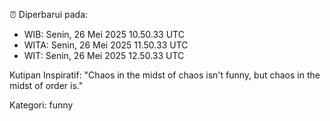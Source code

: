 ⏰ Diperbarui pada:
- WIB: Senin, 26 Mei 2025 10.50.33 UTC
- WITA: Senin, 26 Mei 2025 11.50.33 UTC
- WIT: Senin, 26 Mei 2025 12.50.33 UTC

Kutipan Inspiratif:
"Chaos in the midst of chaos isn't funny, but chaos in the midst of order is."


Kategori: funny

